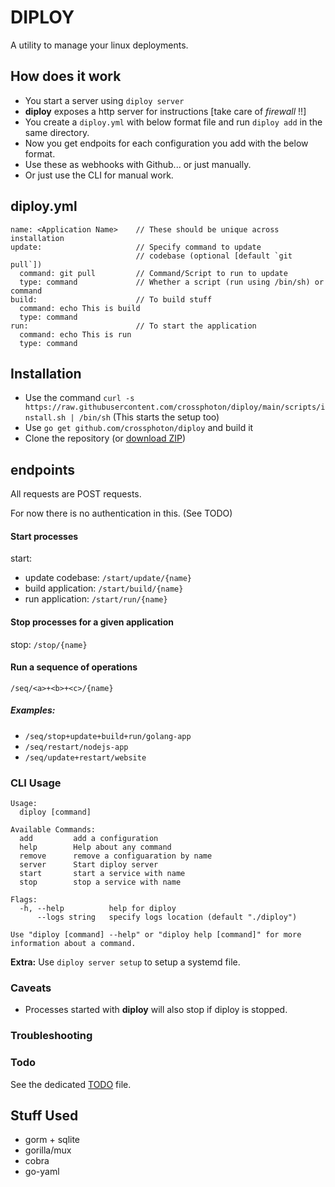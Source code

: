 # DIPLOY

A utility to manage your linux deployments.

## How does it work

- You start a server using `diploy server`
- **diploy** exposes a http server for instructions [take care of *firewall* !!]
- You create a `diploy.yml` with below format file and run `diploy add` in the same directory.
- Now you get endpoits for each configuration you add with the below format.
- Use these as webhooks with Github... or just manually.
- Or just use the CLI for manual work.

## diploy.yml

```
name: <Application Name>    // These should be unique across installation
update:                     // Specify command to update
                            // codebase (optional [default `git pull`])
  command: git pull         // Command/Script to run to update
  type: command             // Whether a script (run using /bin/sh) or command
build:                      // To build stuff
  command: echo This is build
  type: command
run:                        // To start the application
  command: echo This is run
  type: command
```
## Installation
- Use the command `curl -s https://raw.githubusercontent.com/crossphoton/diploy/main/scripts/install.sh | /bin/sh` (This starts the setup too)
- Use `go get github.com/crossphoton/diploy` and build it
- Clone the repository (or [download ZIP](https://github.com/crossphoton/diploy/archive/refs/heads/main.zip))

## endpoints
All requests are POST requests.

For now there is no authentication in this. (See TODO)

#### Start processes
start:
  - update codebase: `/start/update/{name}`
  - build application: `/start/build/{name}`
  - run application: `/start/run/{name}`

#### Stop processes for a given application
stop:
    `/stop/{name}`
  
#### Run a sequence of operations
  `/seq/<a>+<b>+<c>/{name}`

##### Examples:
- `/seq/stop+update+build+run/golang-app`
- `/seq/restart/nodejs-app`
- `/seq/update+restart/website`


### CLI Usage

```
Usage:
  diploy [command]

Available Commands:
  add         add a configuration
  help        Help about any command
  remove      remove a configuaration by name
  server      Start diploy server
  start       start a service with name
  stop        stop a service with name

Flags:
  -h, --help          help for diploy
      --logs string   specify logs location (default "./diploy")

Use "diploy [command] --help" or "diploy help [command]" for more information about a command.
```

**Extra:** Use `diploy server setup` to setup a systemd file.

### Caveats
- Processes started with **diploy** will also stop if diploy is stopped.

### Troubleshooting
### Todo
See the dedicated [TODO](./TODO.md) file.

## Stuff Used

- gorm + sqlite
- gorilla/mux
- cobra
- go-yaml